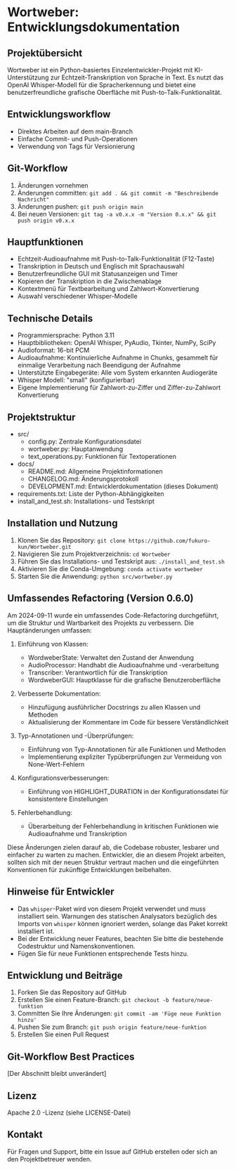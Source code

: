 # Wortweber: Entwicklungsdokumentation

## Projektübersicht
Wortweber ist ein Python-basiertes Einzelentwickler-Projekt mit KI-Unterstützung zur Echtzeit-Transkription von Sprache in Text. Es nutzt das OpenAI Whisper-Modell für die Spracherkennung und bietet eine benutzerfreundliche grafische Oberfläche mit Push-to-Talk-Funktionalität.

## Entwicklungsworkflow
- Direktes Arbeiten auf dem main-Branch
- Einfache Commit- und Push-Operationen
- Verwendung von Tags für Versionierung

## Git-Workflow
1. Änderungen vornehmen
2. Änderungen committen: `git add . && git commit -m "Beschreibende Nachricht"`
3. Änderungen pushen: `git push origin main`
4. Bei neuen Versionen: `git tag -a v0.x.x -m "Version 0.x.x" && git push origin v0.x.x`

## Hauptfunktionen
- Echtzeit-Audioaufnahme mit Push-to-Talk-Funktionalität (F12-Taste)
- Transkription in Deutsch und Englisch mit Sprachauswahl
- Benutzerfreundliche GUI mit Statusanzeigen und Timer
- Kopieren der Transkription in die Zwischenablage
- Kontextmenü für Textbearbeitung und Zahlwort-Konvertierung
- Auswahl verschiedener Whisper-Modelle

## Technische Details
- Programmiersprache: Python 3.11
- Hauptbibliotheken: OpenAI Whisper, PyAudio, Tkinter, NumPy, SciPy
- Audioformat: 16-bit PCM
- Audioaufnahme: Kontinuierliche Aufnahme in Chunks, gesammelt für einmalige Verarbeitung nach Beendigung der Aufnahme
- Unterstützte Eingabegeräte: Alle vom System erkannten Audiogeräte
- Whisper Modell: "small" (konfigurierbar)
- Eigene Implementierung für Zahlwort-zu-Ziffer und Ziffer-zu-Zahlwort Konvertierung

## Projektstruktur
- src/
  - config.py: Zentrale Konfigurationsdatei
  - wortweber.py: Hauptanwendung
  - text_operations.py: Funktionen für Textoperationen
- docs/
  - README.md: Allgemeine Projektinformationen
  - CHANGELOG.md: Änderungsprotokoll
  - DEVELOPMENT.md: Entwicklerdokumentation (dieses Dokument)
- requirements.txt: Liste der Python-Abhängigkeiten
- install_and_test.sh: Installations- und Testskript

## Installation und Nutzung
1. Klonen Sie das Repository: `git clone https://github.com/fukuro-kun/Wortweber.git`
2. Navigieren Sie zum Projektverzeichnis: `cd Wortweber`
3. Führen Sie das Installations- und Testskript aus: `./install_and_test.sh`
4. Aktivieren Sie die Conda-Umgebung: `conda activate wortweber`
5. Starten Sie die Anwendung: `python src/wortweber.py`

## Umfassendes Refactoring (Version 0.6.0)

Am 2024-09-11 wurde ein umfassendes Code-Refactoring durchgeführt, um die Struktur und Wartbarkeit des Projekts zu verbessern. Die Hauptänderungen umfassen:

1. Einführung von Klassen:
   - WordweberState: Verwaltet den Zustand der Anwendung
   - AudioProcessor: Handhabt die Audioaufnahme und -verarbeitung
   - Transcriber: Verantwortlich für die Transkription
   - WordweberGUI: Hauptklasse für die grafische Benutzeroberfläche

2. Verbesserte Dokumentation:
   - Hinzufügung ausführlicher Docstrings zu allen Klassen und Methoden
   - Aktualisierung der Kommentare im Code für bessere Verständlichkeit

3. Typ-Annotationen und -Überprüfungen:
   - Einführung von Typ-Annotationen für alle Funktionen und Methoden
   - Implementierung expliziter Typüberprüfungen zur Vermeidung von None-Wert-Fehlern

4. Konfigurationsverbesserungen:
   - Einführung von HIGHLIGHT_DURATION in der Konfigurationsdatei für konsistentere Einstellungen

5. Fehlerbehandlung:
   - Überarbeitung der Fehlerbehandlung in kritischen Funktionen wie Audioaufnahme und Transkription

Diese Änderungen zielen darauf ab, die Codebase robuster, lesbarer und einfacher zu warten zu machen.
Entwickler, die an diesem Projekt arbeiten, sollten sich mit der neuen Struktur vertraut machen und die
eingeführten Konventionen für zukünftige Entwicklungen beibehalten.


## Hinweise für Entwickler
- Das `whisper`-Paket wird von diesem Projekt verwendet und muss installiert sein. Warnungen des statischen Analysators bezüglich des Imports von `whisper` können ignoriert werden, solange das Paket korrekt installiert ist.
- Bei der Entwicklung neuer Features, beachten Sie bitte die bestehende Codestruktur und Namenskonventionen.
- Fügen Sie für neue Funktionen entsprechende Tests hinzu.

## Entwicklung und Beiträge
1. Forken Sie das Repository auf GitHub
2. Erstellen Sie einen Feature-Branch: `git checkout -b feature/neue-funktion`
3. Committen Sie Ihre Änderungen: `git commit -am 'Füge neue Funktion hinzu'`
4. Pushen Sie zum Branch: `git push origin feature/neue-funktion`
5. Erstellen Sie einen Pull Request

## Git-Workflow Best Practices
[Der Abschnitt bleibt unverändert]

## Lizenz
Apache 2.0 -Lizenz (siehe LICENSE-Datei)

## Kontakt
Für Fragen und Support, bitte ein Issue auf GitHub erstellen oder sich an den Projektbetreuer wenden.
